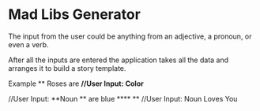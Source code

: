 # Mad Libs Generator

 The input from the user could be anything from an adjective, a pronoun, or even a verb. 
 
 After all the inputs are entered the application takes all the data and arranges it to build a story template. 
 
 
 Example
 **
 Roses are **//User Input: Color**
 
 //User Input: **Noun ** are blue ****
  **
 //User Input: Noun Loves You 

